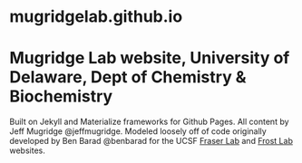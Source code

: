 # mugridgelab.github.io

# Mugridge Lab website, University of Delaware, Dept of Chemistry & Biochemistry
Built on Jekyll and Materialize frameworks for Github Pages. All content by Jeff Mugridge @jeffmugridge.
Modeled loosely off of code originally developed by Ben Barad @benbarad for the UCSF [Fraser Lab](http://fraserlab.com) and [Frost Lab](http://frostlab.org) websites.


